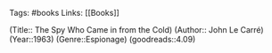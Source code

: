 Tags: #books
Links: [[Books]]

(Title:: The Spy Who Came in from the Cold)
(Author:: John Le Carré)
(Year::1963)
(Genre::Espionage)
(goodreads::4.09)









